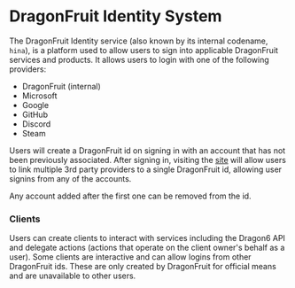 # DragonFruit Identity System

The DragonFruit Identity service (also known by its internal codename, `hina`), is a platform used to allow users to sign into applicable DragonFruit services and products. It allows users to login with one of the following providers:

- DragonFruit (internal)
- Microsoft
- Google
- GitHub
- Discord
- Steam

Users will create a DragonFruit id on signing in with an account that has not been previously associated. After signing in, visiting the [site](https://id.dragonfruit.network) will allow users to link multiple 3rd party providers to a single DragonFruit id, allowing user signins from any of the accounts.

Any account added after the first one can be removed from the id.

### Clients
Users can create clients to interact with services including the Dragon6 API and delegate actions (actions that operate on the client owner's behalf as a user). Some clients are interactive and can allow logins from other DragonFruit ids. These are only created by DragonFruit for official means and are unavailable to other users.